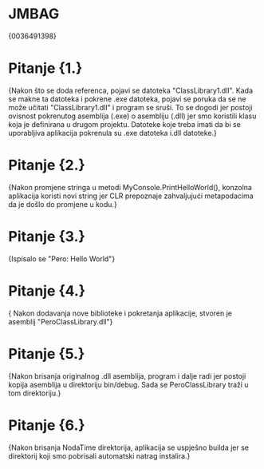 # JMBAG
{0036491398}

# Pitanje {1.}
{Nakon što se doda referenca, pojavi se datoteka "ClassLibrary1.dll". Kada se makne ta datoteka i pokrene .exe
datoteka, pojavi se poruka da se ne može učitati "ClassLibrary1.dll" i program se sruši. To se dogodi jer postoji
ovisnost pokrenutog asemblija (.exe) o asembliju (.dll) jer smo koristili klasu koja je
definirana u drugom projektu. Datoteke koje treba imati da bi se uporabljiva 
aplikacija pokrenula su .exe datoteka i.dll datoteke.}

# Pitanje {2.}

{Nakon promjene stringa u metodi MyConsole.PrintHelloWorld(), konzolna aplikacija koristi novi string jer CLR prepoznaje 
zahvaljujući metapodacima da je došlo do promjene u kodu.}

# Pitanje {3.}
{Ispisalo se "Pero: Hello World"}

# Pitanje {4.}
{ Nakon dodavanja nove biblioteke i pokretanja aplikacije, stvoren je asemblij "PeroClassLibrary.dll"}

# Pitanje {5.}
{Nakon brisanja originalnog .dll asemblija, program i dalje radi jer postoji kopija asemblija u direktoriju bin/debug. Sada se 
PeroClassLibrary traži u tom direktoriju.}

# Pitanje {6.}
{Nakon brisanja NodaTime direktorija, aplikacija se uspješno builda jer se direktorij koji smo pobrisali automatski
natrag instalira.}
